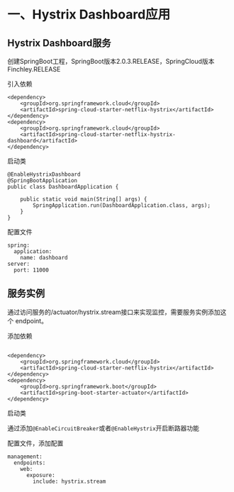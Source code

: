 # 一、Hystrix Dashboard应用

## Hystrix Dashboard服务

创建SpringBoot工程，SpringBoot版本2.0.3.RELEASE，SpringCloud版本Finchley.RELEASE

引入依赖

```
<dependency>
    <groupId>org.springframework.cloud</groupId>
    <artifactId>spring-cloud-starter-netflix-hystrix</artifactId>
</dependency>
<dependency>
    <groupId>org.springframework.cloud</groupId>
    <artifactId>spring-cloud-starter-netflix-hystrix-dashboard</artifactId>
</dependency>
```

启动类

```
@EnableHystrixDashboard
@SpringBootApplication
public class DashboardApplication {

    public static void main(String[] args) {
        SpringApplication.run(DashboardApplication.class, args);
    }
}
```

配置文件

```
spring:
  application:
    name: dashboard
server:
  port: 11000
```

## 服务实例

通过访问服务的/actuator/hystrix.stream接口来实现监控，需要服务实例添加这个 endpoint。

添加依赖

```

<dependency>
    <groupId>org.springframework.cloud</groupId>
    <artifactId>spring-cloud-starter-netflix-hystrix</artifactId>
</dependency>
<dependency>
    <groupId>org.springframework.boot</groupId>
    <artifactId>spring-boot-starter-actuator</artifactId>
</dependency>

```

启动类

通过添加```@EnableCircuitBreaker```或者```@EnableHystrix```开启断路器功能


配置文件，添加配置

```
management:
  endpoints:
    web:
      exposure:
        include: hystrix.stream
```
